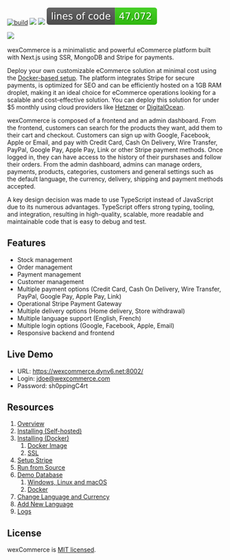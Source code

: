 [![build](https://github.com/aelassas/wexcommerce/actions/workflows/build.yml/badge.svg)](https://github.com/aelassas/wexcommerce/actions/workflows/build.yml) [![](https://img.shields.io/badge/docs-wiki-brightgreen)](https://github.com/aelassas/wexcommerce/wiki) [![](https://img.shields.io/badge/live-demo-brightgreen)](https://wexcommerce.dynv6.net:8002/) [![](https://raw.githubusercontent.com/aelassas/wexcommerce/loc/badge.svg)](https://github.com/aelassas/wexcommerce/actions/workflows/loc.yml)

![](https://wexcommerce.github.io/content/frontend-0-tiny.png)

wexCommerce is a minimalistic and powerful eCommerce platform built with Next.js using SSR, MongoDB and Stripe for payments.

Deploy your own customizable eCommerce solution at minimal cost using the [Docker-based setup](https://github.com/aelassas/wexcommerce/wiki/Installing-(Docker)). The platform integrates Stripe for secure payments, is optimized for SEO and can be efficiently hosted on a 1GB RAM droplet, making it an ideal choice for eCommerce operations looking for a scalable and cost-effective solution. You can deploy this solution for under $5 monthly using cloud providers like [Hetzner](https://www.hetzner.com/cloud/) or [DigitalOcean](https://www.digitalocean.com/pricing/droplets).

wexCommerce is composed of a frontend and an admin dashboard. From the frontend, customers can search for the products they want, add them to their cart and checkout. Customers can sign up with Google, Facebook, Apple or Email, and pay with Credit Card, Cash On Delivery, Wire Transfer, PayPal, Google Pay, Apple Pay, Link or other Stripe payment methods. Once logged in, they can have access to the history of their purshases and follow their orders. From the admin dashboard, admins can manage orders, payments, products, categories, customers and general settings such as the default language, the currency, delivery, shipping and payment methods accepted.

A key design decision was made to use TypeScript instead of JavaScript due to its numerous advantages. TypeScript offers strong typing, tooling, and integration, resulting in high-quality, scalable, more readable and maintainable code that is easy to debug and test.

## Features

* Stock management
* Order management
* Payment management
* Customer management
* Multiple payment options (Credit Card, Cash On Delivery, Wire Transfer, PayPal, Google Pay, Apple Pay, Link)
* Operational Stripe Payment Gateway
* Multiple delivery options (Home delivery, Store withdrawal)
* Multiple language support (English, French)
* Multiple login options (Google, Facebook, Apple, Email)
* Responsive backend and frontend

## Live Demo

* URL: https://wexcommerce.dynv6.net:8002/
* Login: jdoe@wexcommerce.com
* Password: sh0ppingC4rt

## Resources

1. [Overview](https://github.com/aelassas/wexcommerce/wiki/Overview)
2. [Installing (Self-hosted)](https://github.com/aelassas/wexcommerce/wiki/Installing-(Self%E2%80%90hosted))
2. [Installing (Docker)](https://github.com/aelassas/wexcommerce/wiki/Installing-(Docker))
   1. [Docker Image](https://github.com/aelassas/wexcommerce/wiki/Installing-(Docker)#docker-image)
   2. [SSL](https://github.com/aelassas/wexcommerce/wiki/Installing-(Docker)#ssl)
3. [Setup Stripe](https://github.com/aelassas/wexcommerce/wiki/Setup-Stripe)
4. [Run from Source](https://github.com/aelassas/wexcommerce/wiki/Run-from-Source)
5. [Demo Database](https://github.com/aelassas/wexcommerce/wiki/Demo-Database)
   1. [Windows, Linux and macOS](https://github.com/aelassas/wexcommerce/wiki/Demo-Database#windows-linux-and-macos)
   2. [Docker](https://github.com/aelassas/wexcommerce/wiki/Demo-Database#docker)
6. [Change Language and Currency](https://github.com/aelassas/wexcommerce/wiki/Change-Language-and-Currency)
7. [Add New Language](https://github.com/aelassas/wexcommerce/wiki/Add-New-Language)
8. [Logs](https://github.com/aelassas/wexcommerce/wiki/Logs)

## License
wexCommerce is [MIT licensed](https://github.com/aelassas/wexcommerce/blob/main/LICENSE).
